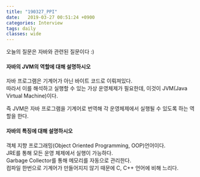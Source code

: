 ```yaml
---
title: "190327_PPI"
date:   2019-03-27 00:51:24 +0900
categories: Interview
tags: daily
classes: wide
---
```


오늘의 질문은 자바와 관련된 질문이다 :)  
  
#### 자바의 JVM의 역할에 대해 설명하시오

자바 프로그램은 기계어가 아닌 바이트 코드로 이뤄져있다.  
따라서 이를 해석하고 실행할 수 있는 가상 운영체제가 필요한데, 이것이 JVM(Java Virtual Machine)이다.  
  
즉 JVM은 자바 프로그램을 기계어로 번역해 각 운영체제에서 실행될 수 있도록 하는 역할을 한다.  
  
#### 자바의 특징에 대해 설명하시오

객체 지향 프로그래밍(Object Oriented Programming, OOP)언어이다.  
JRE를 통해 모든 운영 체제에서 실행이 가능하다.  
Garbage Collector를 통해 메모리를 자동으로 관리한다.  
컴파일 한번으로 기계어가 만들어지지 않기 때문에 C, C++ 언어에 비해 느리다.